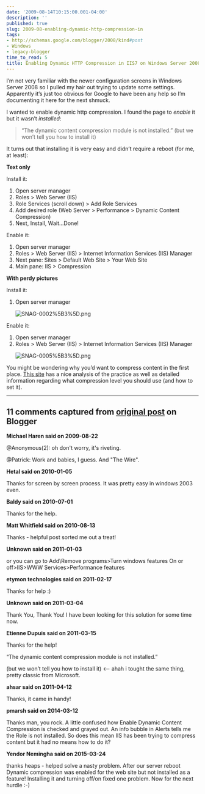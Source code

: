 ```yaml
---
date: '2009-08-14T10:15:00.001-04:00'
description: ''
published: true
slug: 2009-08-enabling-dynamic-http-compression-in
tags:
- http://schemas.google.com/blogger/2008/kind#post
- Windows
- legacy-blogger
time_to_read: 5
title: Enabling Dynamic HTTP Compression in IIS7 on Windows Server 2008
---
```



I’m not very familiar with the newer configuration screens in Windows Server 2008 so I pulled my hair out trying to update some settings. Apparently it’s just too obvious for Google to have been any help so I’m documenting it here for the next shmuck.

I wanted to enable dynamic http compression. I found the page to *enable* it but it wasn’t *installed*:
<blockquote> 

“The dynamic content compression module is not installed.” (but we won’t tell you how to install it)
</blockquote>

It turns out that installing it is very easy and didn’t require a reboot (for me, at least):

<strong>Text only</strong>

Install it:  <ol>   <li>Open server manager</li>    <li>Roles &gt; Web Server (IIS)</li>    <li>Role Services (scroll down) &gt; Add Role Services</li>    <li>Add desired role (Web Server &gt; Performance &gt; Dynamic Content Compression)</li>    <li>Next, Install, Wait…Done!</li> </ol>

Enable it:  <ol>   <li>Open server manager</li>    <li>Roles &gt; Web Server (IIS) &gt; Internet Information Services (IIS) Manager</li>    <li>Next pane: Sites &gt; Default Web Site &gt; Your Web Site</li>    <li>Main pane: IIS &gt; Compression</li> </ol>

<strong>With perdy pictures</strong>

Install it:  <ol>   <li>Open server manager     

![SNAG-0002%5B3%5D.png](SNAG-0002%5B3%5D.png)</a></li> </ol>

Enable it:  <ol>   <li>Open server manager</li>    <li>Roles &gt; Web Server (IIS) &gt; Internet Information Services (IIS) Manager     

![SNAG-0005%5B3%5D.png](SNAG-0005%5B3%5D.png)</a> </li> </ol>













You might be wondering why you’d want to compress content in the first place. <a href="http://weblogs.asp.net/owscott/archive/2009/02/22/iis-7-compression-good-bad-how-much.aspx">This site</a> has a nice analysis of the practice as well as detailed information regarding what compression level you should use (and how to set it).

---

## 11 comments captured from [original post](https://blog.wassupy.com/2009/08/enabling-dynamic-http-compression-in.html) on Blogger

**Michael Haren said on 2009-08-22**

@Anonymous(2): oh don't worry, it's riveting.

@Patrick: Work and babies, I guess. And &quot;The Wire&quot;.

**Hetal said on 2010-01-05**

Thanks for screen by screen process. It was pretty easy in windows 2003 even.

**Baldy said on 2010-07-01**

Thanks for the help.

**Matt Whitfield said on 2010-08-13**

Thanks - helpful post sorted me out a treat!

**Unknown said on 2011-01-03**

or you can go to Add\Remove programs&gt;Turn windows features On or off&gt;IIS&gt;WWW Services&gt;Performance features

**etymon technologies said on 2011-02-17**

Thanks for help :)

**Unknown said on 2011-03-04**

Thank You, Thank You! I have been looking for this solution for some time now.

**Etienne Dupuis said on 2011-03-15**

Thanks for the help!

“The dynamic content compression module is not installed.” 

(but we won’t tell you how to install it) &lt;-- ahah i tought the same thing, pretty classic from Microsoft.

**ahsar said on 2011-04-12**

Thanks, it came in handy!

**pmarsh said on 2014-03-12**

Thanks man, you rock.  A little confused how Enable Dynamic Content Compression is checked and grayed out.  An info bubble in Alerts tells me the Role is not installed.  So does this mean IIS has been trying to compress content but it had no means how to do it?

**Yendor Nemingha said on 2015-03-24**

thanks heaps - helped solve a nasty problem. After our server reboot Dynamic compression was enabled for the web site but not installed as a feature! Installing it and turning off/on fixed one problem. Now for the next hurdle :-)

